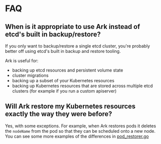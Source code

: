 # FAQ

## When is it appropriate to use Ark instead of etcd's built in backup/restore?

If you only want to backup/restore a single etcd cluster, you're probably better off using etcd's
built in backup and restore tooling.

Ark is useful for:

* backing up etcd resources and persistent volume state
* cluster migrations
* backing up a subset of your Kubernetes resources
* backing up Kubernetes resources that are stored across multiple etcd clusters (for example if you
  run a custom apiserver)

## Will Ark restore my Kubernetes resources exactly the way they were before?

Yes, with some exceptions. For example, when Ark restores pods it deletes the `nodeName` from the
pod so that they can be scheduled onto a new node. You can see some more examples of the differences
in [pod_restorer.go](https://github.com/heptio/ark/blob/master/pkg/restore/restorers/pod_restorer.go)
